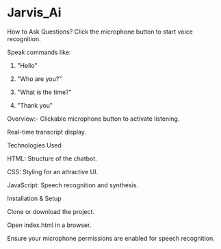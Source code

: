 # Jarvis_Ai
How to Ask Questions?
Click the microphone button to start voice recognition.

Speak commands like:

1) "Hello"

2) "Who are you?"

3) "What is the time?"

4) "Thank you"

Overview:-
Clickable microphone button to activate listening.

Real-time transcript display.

Technologies Used

HTML: Structure of the chatbot.

CSS: Styling for an attractive UI.

JavaScript: Speech recognition and synthesis.

Installation & Setup

Clone or download the project.

Open index.html in a browser.

Ensure your microphone permissions are enabled for speech recognition.





